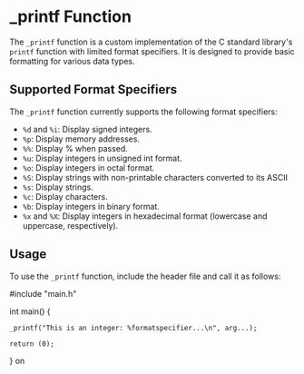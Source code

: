 # _printf Function

The `_printf` function is a custom implementation of the C standard library's `printf` function with limited format specifiers. It is designed to provide basic formatting for various data types.

## Supported Format Specifiers

The `_printf` function currently supports the following format specifiers:

- `%d` and `%i`: Display signed integers.
- `%p`: Display memory addresses.
- `%%`: Display % when passed.
- `%u`: Display integers in unsigned int format.
- `%o`: Display integers in octal format.
- `%S`: Display strings with non-printable characters converted to its ASCII
- `%s`: Display strings.
- `%c`: Display characters.
- `%b`: Display integers in binary format.
- `%x` and `%X`: Display integers in hexadecimal format (lowercase and uppercase, respectively).

## Usage

To use the `_printf` function, include the header file and call it as follows:

#include "main.h"

int main() {
    
    _printf("This is an integer: %formatspecifier...\n", arg...);
    
    return (0);
}
on
